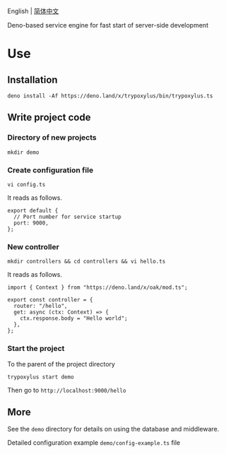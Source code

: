 English |
[简体中文](https://github.com/GGICE/trypoxylus/blob/master/README_zh-CN.md)

Deno-based service engine for fast start of server-side development

# Use

## Installation

```shell
deno install -Af https://deno.land/x/trypoxylus/bin/trypoxylus.ts
```

## Write project code

### Directory of new projects

```
mkdir demo
```

### Create configuration file

```
vi config.ts
```

It reads as follows.

```
export default {
  // Port number for service startup
  port: 9000,
};
```

### New controller

```
mkdir controllers && cd controllers && vi hello.ts
```

It reads as follows.

```
import { Context } from "https://deno.land/x/oak/mod.ts";

export const controller = {
  router: "/hello",
  get: async (ctx: Context) => {
    ctx.response.body = "Hello world";
  },
};
```

### Start the project

To the parent of the project directory

```
trypoxylus start demo
```

Then go to `http://localhost:9000/hello`

## More

See the `demo` directory for details on using the database and middleware.

Detailed configuration example `demo/config-example.ts` file
